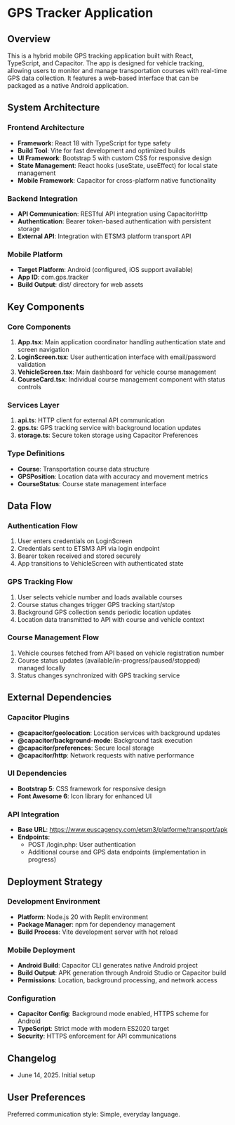 # GPS Tracker Application

## Overview

This is a hybrid mobile GPS tracking application built with React, TypeScript, and Capacitor. The app is designed for vehicle tracking, allowing users to monitor and manage transportation courses with real-time GPS data collection. It features a web-based interface that can be packaged as a native Android application.

## System Architecture

### Frontend Architecture
- **Framework**: React 18 with TypeScript for type safety
- **Build Tool**: Vite for fast development and optimized builds
- **UI Framework**: Bootstrap 5 with custom CSS for responsive design
- **State Management**: React hooks (useState, useEffect) for local state management
- **Mobile Framework**: Capacitor for cross-platform native functionality

### Backend Integration
- **API Communication**: RESTful API integration using CapacitorHttp
- **Authentication**: Bearer token-based authentication with persistent storage
- **External API**: Integration with ETSM3 platform transport API

### Mobile Platform
- **Target Platform**: Android (configured, iOS support available)
- **App ID**: com.gps.tracker
- **Build Output**: dist/ directory for web assets

## Key Components

### Core Components
1. **App.tsx**: Main application coordinator handling authentication state and screen navigation
2. **LoginScreen.tsx**: User authentication interface with email/password validation
3. **VehicleScreen.tsx**: Main dashboard for vehicle course management
4. **CourseCard.tsx**: Individual course management component with status controls

### Services Layer
1. **api.ts**: HTTP client for external API communication
2. **gps.ts**: GPS tracking service with background location updates
3. **storage.ts**: Secure token storage using Capacitor Preferences

### Type Definitions
- **Course**: Transportation course data structure
- **GPSPosition**: Location data with accuracy and movement metrics
- **CourseStatus**: Course state management interface

## Data Flow

### Authentication Flow
1. User enters credentials on LoginScreen
2. Credentials sent to ETSM3 API via login endpoint
3. Bearer token received and stored securely
4. App transitions to VehicleScreen with authenticated state

### GPS Tracking Flow
1. User selects vehicle number and loads available courses
2. Course status changes trigger GPS tracking start/stop
3. Background GPS collection sends periodic location updates
4. Location data transmitted to API with course and vehicle context

### Course Management Flow
1. Vehicle courses fetched from API based on vehicle registration number
2. Course status updates (available/in-progress/paused/stopped) managed locally
3. Status changes synchronized with GPS tracking service

## External Dependencies

### Capacitor Plugins
- **@capacitor/geolocation**: Location services with background updates
- **@capacitor/background-mode**: Background task execution
- **@capacitor/preferences**: Secure local storage
- **@capacitor/http**: Network requests with native performance

### UI Dependencies
- **Bootstrap 5**: CSS framework for responsive design
- **Font Awesome 6**: Icon library for enhanced UI

### API Integration
- **Base URL**: https://www.euscagency.com/etsm3/platforme/transport/apk
- **Endpoints**: 
  - POST /login.php: User authentication
  - Additional course and GPS data endpoints (implementation in progress)

## Deployment Strategy

### Development Environment
- **Platform**: Node.js 20 with Replit environment
- **Package Manager**: npm for dependency management
- **Build Process**: Vite development server with hot reload

### Mobile Deployment
- **Android Build**: Capacitor CLI generates native Android project
- **Build Output**: APK generation through Android Studio or Capacitor build
- **Permissions**: Location, background processing, and network access

### Configuration
- **Capacitor Config**: Background mode enabled, HTTPS scheme for Android
- **TypeScript**: Strict mode with modern ES2020 target
- **Security**: HTTPS enforcement for API communications

## Changelog
- June 14, 2025. Initial setup

## User Preferences

Preferred communication style: Simple, everyday language.